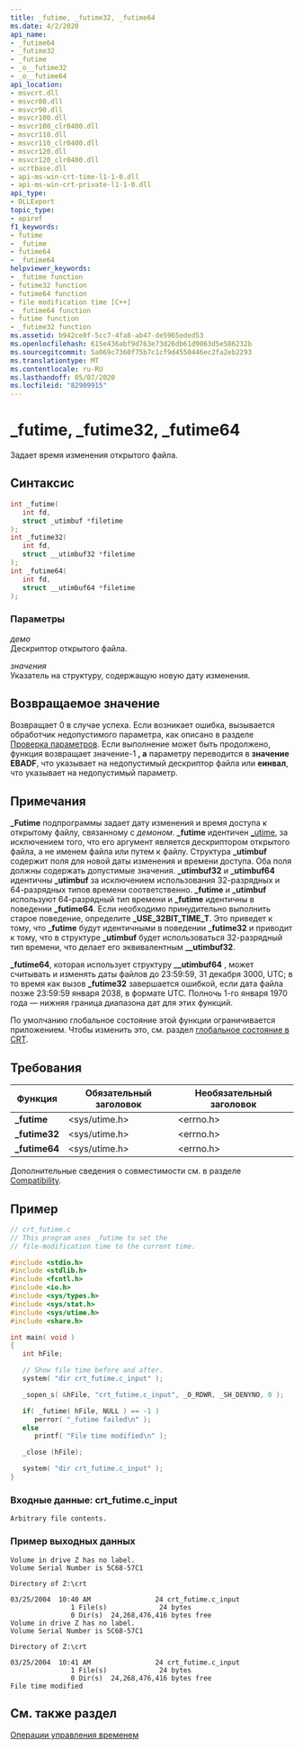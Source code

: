 ```yaml
---
title: _futime, _futime32, _futime64
ms.date: 4/2/2020
api_name:
- _futime64
- _futime32
- _futime
- _o__futime32
- _o__futime64
api_location:
- msvcrt.dll
- msvcr80.dll
- msvcr90.dll
- msvcr100.dll
- msvcr100_clr0400.dll
- msvcr110.dll
- msvcr110_clr0400.dll
- msvcr120.dll
- msvcr120_clr0400.dll
- ucrtbase.dll
- api-ms-win-crt-time-l1-1-0.dll
- api-ms-win-crt-private-l1-1-0.dll
api_type:
- DLLExport
topic_type:
- apiref
f1_keywords:
- futime
- _futime
- futime64
- _futime64
helpviewer_keywords:
- _futime function
- futime32 function
- futime64 function
- file modification time [C++]
- _futime64 function
- futime function
- _futime32 function
ms.assetid: b942ce8f-5cc7-4fa8-ab47-de5965eded53
ms.openlocfilehash: 615e436abf9d763e73d26db61d9063d5e586232b
ms.sourcegitcommit: 5a069c7360f75b7c1cf9d4550446ec2fa2eb2293
ms.translationtype: MT
ms.contentlocale: ru-RU
ms.lasthandoff: 05/07/2020
ms.locfileid: "82909915"
---
```

# <a name="_futime-_futime32-_futime64"></a>_futime, _futime32, _futime64

Задает время изменения открытого файла.

## <a name="syntax"></a>Синтаксис

```C
int _futime(
   int fd,
   struct _utimbuf *filetime
);
int _futime32(
   int fd,
   struct __utimbuf32 *filetime
);
int _futime64(
   int fd,
   struct __utimbuf64 *filetime
);
```

### <a name="parameters"></a>Параметры

*демо*<br/>
Дескриптор открытого файла.

*значения*<br/>
Указатель на структуру, содержащую новую дату изменения.

## <a name="return-value"></a>Возвращаемое значение

Возвращает 0 в случае успеха. Если возникает ошибка, вызывается обработчик недопустимого параметра, как описано в разделе [Проверка параметров](../../c-runtime-library/parameter-validation.md). Если выполнение может быть продолжено, функция возвращает значение-1 **, а** параметру переводится в **значение EBADF**, что указывает на недопустимый дескриптор файла или **еинвал**, что указывает на недопустимый параметр.

## <a name="remarks"></a>Примечания

**_Futime** подпрограммы задает дату изменения и время доступа к открытому файлу, связанному с *демоном*. **_futime** идентичен [_utime](utime-utime32-utime64-wutime-wutime32-wutime64.md), за исключением того, что его аргумент является дескриптором открытого файла, а не именем файла или путем к файлу. Структура **_utimbuf** содержит поля для новой даты изменения и времени доступа. Оба поля должны содержать допустимые значения. **_utimbuf32** и **_utimbuf64** идентичны **_utimbuf** за исключением использования 32-разрядных и 64-разрядных типов времени соответственно. **_futime** и **_utimbuf** используют 64-разрядный тип времени и **_futime** идентичны в поведении **_futime64**. Если необходимо принудительно выполнить старое поведение, определите **_USE_32BIT_TIME_T**. Это приведет к тому, что **_futime** будут идентичными в поведении **_futime32** и приводит к тому, что в структуре **_utimbuf** будет использоваться 32-разрядный тип времени, что делает его эквивалентным **__utimbuf32**.

**_futime64**, которая использует структуру **__utimbuf64** , может считывать и изменять даты файлов до 23:59:59, 31 декабря 3000, UTC; в то время как вызов **_futime32** завершается ошибкой, если дата файла позже 23:59:59 января 2038, в формате UTC. Полночь 1-го января 1970 года — нижняя граница диапазона дат для этих функций.

По умолчанию глобальное состояние этой функции ограничивается приложением. Чтобы изменить это, см. раздел [глобальное состояние в CRT](../global-state.md).

## <a name="requirements"></a>Требования

|Функция|Обязательный заголовок|Необязательный заголовок|
|--------------|---------------------|---------------------|
|**_futime**|\<sys/utime.h>|\<errno.h>|
|**_futime32**|\<sys/utime.h>|\<errno.h>|
|**_futime64**|\<sys/utime.h>|\<errno.h>|

Дополнительные сведения о совместимости см. в разделе [Compatibility](../../c-runtime-library/compatibility.md).

## <a name="example"></a>Пример

```C
// crt_futime.c
// This program uses _futime to set the
// file-modification time to the current time.

#include <stdio.h>
#include <stdlib.h>
#include <fcntl.h>
#include <io.h>
#include <sys/types.h>
#include <sys/stat.h>
#include <sys/utime.h>
#include <share.h>

int main( void )
{
   int hFile;

   // Show file time before and after.
   system( "dir crt_futime.c_input" );

   _sopen_s( &hFile, "crt_futime.c_input", _O_RDWR, _SH_DENYNO, 0 );

   if( _futime( hFile, NULL ) == -1 )
      perror( "_futime failed\n" );
   else
      printf( "File time modified\n" );

   _close (hFile);

   system( "dir crt_futime.c_input" );
}
```

### <a name="input-crt_futimec_input"></a>Входные данные: crt_futime.c_input

```Input
Arbitrary file contents.
```

### <a name="sample-output"></a>Пример выходных данных

```Output
Volume in drive Z has no label.
Volume Serial Number is 5C68-57C1

Directory of Z:\crt

03/25/2004  10:40 AM                24 crt_futime.c_input
               1 File(s)             24 bytes
               0 Dir(s)  24,268,476,416 bytes free
Volume in drive Z has no label.
Volume Serial Number is 5C68-57C1

Directory of Z:\crt

03/25/2004  10:41 AM                24 crt_futime.c_input
               1 File(s)             24 bytes
               0 Dir(s)  24,268,476,416 bytes free
File time modified
```

## <a name="see-also"></a>См. также раздел

[Операции управления временем](../../c-runtime-library/time-management.md)<br/>
